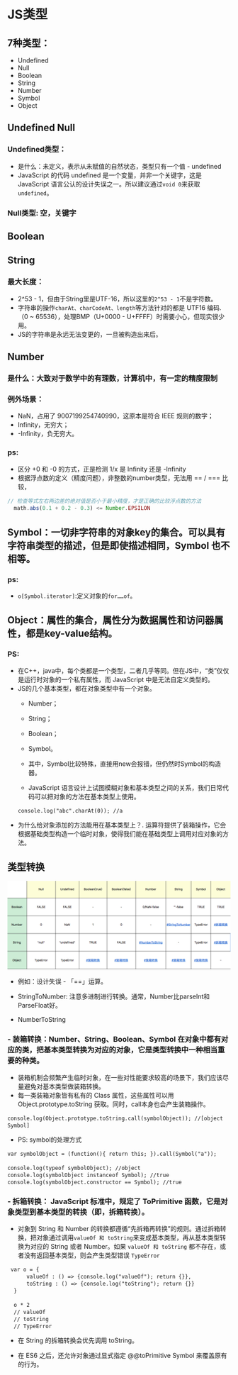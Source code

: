 # JS类型

## 7种类型：
- Undefined
- Null
- Boolean
- String
- Number
- Symbol
- Object

## Undefined Null

### Undefined类型：
- 是什么：未定义，表示从未赋值的自然状态，类型只有一个值 - undefined
- JavaScript 的代码 undefined 是一个变量，并非一个关键字，这是 JavaScript 语言公认的设计失误之一。所以建议通过`void 0`来获取`undefined`。

### Null类型: 空，关键字

## Boolean

## String

### 最大长度：
- 2^53 - 1，但由于String里是UTF-16，所以这里的`2^53 - 1`不是字符数。
- 字符串的操作`charAt、charCodeAt、length`等方法针对的都是 UTF16 编码.（0 ~ 65536），处理BMP（U+0000 - U+FFFF）时需要小心，但现实很少用。
- JS的字符串是永远无法变更的，一旦被构造出来后。

## Number

### 是什么：大致对于数学中的有理数，计算机中，有一定的精度限制

### 例外场景：
- NaN，占用了 9007199254740990，这原本是符合 IEEE 规则的数字；
- Infinity，无穷大；
- -Infinity，负无穷大。

### ps:
- 区分 +0 和 -0 的方式，正是检测 1/x 是 Infinity 还是 -Infinity
- 根据浮点数的定义（精度问题），非整数的number类型，无法用 == / === 比较，
```js
// 检查等式左右两边差的绝对值是否小于最小精度，才是正确的比较浮点数的方法
  math.abs(0.1 + 0.2 - 0.3) <= Number.EPSILON
```

## Symbol：一切非字符串的对象key的集合。可以具有字符串类型的描述，但是即使描述相同，Symbol 也不相等。

### ps:
- `o[Symbol.iterator]`:定义对象的`for……of`。

## Object：属性的集合，属性分为数据属性和访问器属性，都是key-value结构。

### PS:
- 在C++，java中，每个类都是一个类型，二者几乎等同。但在JS中，“类”仅仅是运行时对象的一个私有属性，而 JavaScript 中是无法自定义类型的。
- JS的几个基本类型，都在对象类型中有一个对象。
  - Number；
  - String；
  - Boolean；
  - Symbol。

  - 其中，Symbol比较特殊，直接用new会报错，但仍然时Symbol的构造器。
  - JavaScript 语言设计上试图模糊对象和基本类型之间的关系，我们日常代码可以把对象的方法在基本类型上使用。
  ```JS
  console.log("abc".charAt(0)); //a
  ```
- 为什么给对象添加的方法能用在基本类型上？. 运算符提供了装箱操作，它会根据基础类型构造一个临时对象，使得我们能在基础类型上调用对应对象的方法。

## 类型转换
![](/image/4109b5d93d1ba45850cef017c22f90f.png)
- 例如：设计失误 - 「==」运算。

- StringToNumber: 注意多进制进行转换。通常，Number比parseInt和ParseFloat好。

- NumberToString

### - 装箱转换：Number、String、Boolean、Symbol 在对象中都有对应的类，把基本类型转换为对应的对象，它是类型转换中一种相当重要的种类。

- 装箱机制会频繁产生临时对象，在一些对性能要求较高的场景下，我们应该尽量避免对基本类型做装箱转换。
- 每一类装箱对象皆有私有的 Class 属性，这些属性可以用 Object.prototype.toString 获取。同时，call本身也会产生装箱操作。
```JS
console.log(Object.prototype.toString.call(symbolObject)); //[object Symbol]
```

- PS: symbol的处理方式
```JS
var symbolObject = (function(){ return this; }).call(Symbol("a"));

console.log(typeof symbolObject); //object
console.log(symbolObject instanceof Symbol); //true
console.log(symbolObject.constructor == Symbol); //true
```

### - 拆箱转换： JavaScript 标准中，规定了 ToPrimitive 函数，它是对象类型到基本类型的转换（即，拆箱转换）。

- 对象到 String 和 Number 的转换都遵循“先拆箱再转换”的规则。通过拆箱转换，把对象通过调用`valueOf 和 toString`来变成基本类型，再从基本类型转换为对应的 String 或者 Number。如果 `valueOf 和 toString` 都不存在，或者没有返回基本类型，则会产生类型错误 `TypeError`

```JS
 var o = {
      valueOf : () => {console.log("valueOf"); return {}},
      toString : () => {console.log("toString"); return {}}
  }

  o * 2
  // valueOf
  // toString
  // TypeError
```

- 在 String 的拆箱转换会优先调用 toString。

- 在 ES6 之后，还允许对象通过显式指定 @@toPrimitive Symbol 来覆盖原有的行为。

